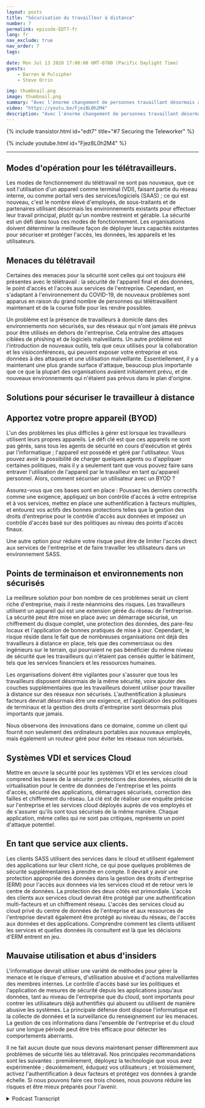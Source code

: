 ```yaml
---
layout: posts
title: "Sécurisation du travailleur à distance"
number: 7
permalink: episode-EDT7-fr
lang: fr
nav_exclude: true
nav_order: 7
tags:

date: Mon Jul 13 2020 17:00:00 GMT-0700 (Pacific Daylight Time)
guests:
    - Darren W Pulsipher
    - Steve Orrin

img: thumbnail.png
image: thumbnail.png
summary: "Avec l'énorme changement de personnes travaillant désormais à domicile au lieu du bureau, la sécurité est une préoccupation croissante pour de nombreuses organisations informatiques. Dans cet épisode, Steve Orrin, directeur technique de Intel Federal, et Darren discutent des menaces de sécurité et des solutions pour aider à sécuriser votre télétravailleur et les centres de données de l'entreprise."
video: "https://youtu.be/Fjez8L0h2M4"
description: "Avec l'énorme changement de personnes travaillant désormais à domicile au lieu du bureau, la sécurité est une préoccupation croissante pour de nombreuses organisations informatiques. Dans cet épisode, Steve Orrin, directeur technique de Intel Federal, et Darren discutent des menaces de sécurité et des solutions pour aider à sécuriser votre télétravailleur et les centres de données de l'entreprise."
---
```


<div>
{% include transistor.html id="edt7" title="#7 Securing the Teleworker" %}

{% include youtube.html id="Fjez8L0h2M4" %}
</div>

---

## Modes d'opération pour les télétravailleurs.

Les modes de fonctionnement du télétravail ne sont pas nouveaux, que ce soit l'utilisation d'un appareil comme terminal (VDI), faisant partie du réseau interne, ou comme portail vers des services/logiciels (SAAS) ; ce qui est nouveau, c'est le nombre élevé d'employés, de sous-traitants et de partenaires utilisant désormais les environnements existants pour effectuer leur travail principal, plutôt qu'un nombre restreint et gérable. La sécurité est un défi dans tous ces modes de fonctionnement. Les organisations doivent déterminer la meilleure façon de déployer leurs capacités existantes pour sécuriser et protéger l'accès, les données, les appareils et les utilisateurs.

## Menaces du télétravail

Certaines des menaces pour la sécurité sont celles qui ont toujours été présentes avec le télétravail : la sécurité de l'appareil final et des données, le point d'accès et l'accès aux services de l'entreprise. Cependant, en s'adaptant à l'environnement du COVID-19, de nouveaux problèmes sont apparus en raison du grand nombre de personnes qui télétravaillent maintenant et de la course folle pour les rendre possibles.

Un problème est la présence de travailleurs à domicile dans des environnements non sécurisés, sur des réseaux qui n'ont jamais été prévus pour être utilisés en dehors de l'entreprise. Cela entraîne des attaques ciblées de phishing et de logiciels malveillants. Un autre problème est l'introduction de nouveaux outils, tels que ceux utilisés pour la collaboration et les visioconférences, qui peuvent exposer votre entreprise et vos données à des attaques et une utilisation malveillante. Essentiellement, il y a maintenant une plus grande surface d'attaque, beaucoup plus importante que ce que la plupart des organisations avaient initialement prévu, et de nouveaux environnements qui n'étaient pas prévus dans le plan d'origine.

## Solutions pour sécuriser le travailleur à distance

## Apportez votre propre appareil (BYOD)

L'un des problèmes les plus difficiles à gérer est lorsque les travailleurs utilisent leurs propres appareils. Le défi clé est que ces appareils ne sont pas gérés, sans tous les agents de sécurité en cours d'exécution et gérés par l'informatique ; l'appareil est possédé et géré par l'utilisateur. Vous pouvez avoir la possibilité de charger quelques agents ou d'appliquer certaines politiques, mais il y a seulement tant que vous pouvez faire sans entraver l'utilisation de l'appareil par le travailleur en tant qu'appareil personnel. Alors, comment sécuriser un utilisateur avec un BYOD ?

Assurez-vous que ces bases sont en place : Poussez les derniers correctifs comme une exigence, appliquez un bon contrôle d'accès à votre entreprise et à vos services, mettez en place une authentification à facteurs multiples, et entourez vos actifs des bonnes protections telles que la gestion des droits d'entreprise pour le contrôle d'accès aux données et imposez un contrôle d'accès basé sur des politiques au niveau des points d'accès finaux.

Une autre option pour réduire votre risque peut être de limiter l'accès direct aux services de l'entreprise et de faire travailler les utilisateurs dans un environnement SASS.

## Points de terminaison et environnements non sécurisés

La meilleure solution pour bon nombre de ces problèmes serait un client riche d'entreprise, mais il reste néanmoins des risques. Les travailleurs utilisent un appareil qui est une extension gérée du réseau de l'entreprise. La sécurité peut être mise en place avec un démarrage sécurisé, un chiffrement du disque complet, une protection des données, des pare-feu locaux et l'application de bonnes pratiques de mise à jour. Cependant, le risque réside dans le fait que de nombreuses organisations ont déjà des travailleurs à distance en place, tels que des commerciaux ou des ingénieurs sur le terrain, qui pourraient ne pas bénéficier du même niveau de sécurité que les travailleurs qui n'étaient pas censés quitter le bâtiment, tels que les services financiers et les ressources humaines.

Les organisations doivent être vigilantes pour s'assurer que tous les travailleurs disposent désormais de la même sécurité, voire ajouter des couches supplémentaires que les travailleurs doivent utiliser pour travailler à distance sur des réseaux non sécurisés. L'authentification à plusieurs facteurs devrait désormais être une exigence, et l'application des politiques de terminaux et la gestion des droits d'entreprise sont désormais plus importants que jamais.

Nous observons des innovations dans ce domaine, comme un client qui fournit non seulement des ordinateurs portables aux nouveaux employés, mais également un routeur géré pour éviter les réseaux non sécurisés.

## Systèmes VDI et services Cloud

Mettre en œuvre la sécurité pour les systèmes VDI et les services cloud comprend les bases de la sécurité : protections des données, sécurité de la virtualisation pour le centre de données de l'entreprise et les points d'accès, sécurité des applications, démarrages sécurisés, correction des failles et chiffrement du réseau. La clé est de réaliser une enquête précise sur l'entreprise et les services cloud déployés auprès de vos employés et de s'assurer qu'ils sont tous sécurisés de la même manière. Chaque application, même celles qui ne sont pas critiques, représente un point d'attaque potentiel.

## En tant que service aux clients.

Les clients SASS utilisent des services dans le cloud et utilisent également des applications sur leur client riche, ce qui pose quelques problèmes de sécurité supplémentaires à prendre en compte. Il devrait y avoir une protection appropriée des données dans la gestion des droits d'entreprise (ERM) pour l'accès aux données via les services cloud et de retour vers le centre de données. La protection des deux côtés est primordiale. L'accès des clients aux services cloud devrait être protégé par une authentification multi-facteurs et un chiffrement réseau. L'accès des services cloud au cloud privé du centre de données de l'entreprise et aux ressources de l'entreprise devrait également être protégé au niveau du réseau, de l'accès aux données et des applications. Comprendre comment les clients utilisent les services et quelles données ils consultent est là que les décisions d'ERM entrent en jeu.

## Mauvaise utilisation et abus d'insiders

L'informatique devrait utiliser une variété de méthodes pour gérer la menace et le risque d'erreurs, d'utilisation abusive et d'actions malveillantes des membres internes. Le contrôle d'accès basé sur les politiques et l'application de mesures de sécurité depuis les applications jusqu'aux données, tant au niveau de l'entreprise que du cloud, sont importants pour contrer les utilisateurs déjà authentifiés qui abusent ou utilisent de manière abusive les systèmes. La principale défense dont dispose l'informatique est la collecte de données et la surveillance du renseignement sur les menaces. La gestion de ces informations dans l'ensemble de l'entreprise et du cloud sur une longue période peut être très efficace pour détecter les comportements aberrants.

Il ne fait aucun doute que nous devons maintenant penser différemment aux problèmes de sécurité liés au télétravail. Nos principales recommandations sont les suivantes : premièrement, déployez la technologie que vous avez expérimentée ; deuxièmement, éduquez vos utilisateurs ; et troisièmement, activez l'authentification à deux facteurs et protégez vos données à grande échelle. Si nous pouvons faire ces trois choses, nous pouvons réduire les risques et être mieux préparés pour l'avenir.



<details>
<summary> Podcast Transcript </summary>

<p></p>

</details>
